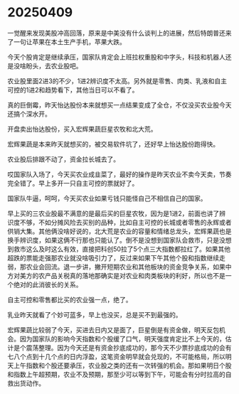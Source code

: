 # 20250409

一觉醒来发现美股冲高回落，原来是中美没有什么谈判上的进展，然后特朗普还来了一句让苹果在本土生产手机，苹果大跌。

今天个股肯定是继续承压，国家队肯定会上班拉权重股和中字头，科技和机器人还是没啥盼头，去农业股吧。

农业股里面2进3的不少，1进2辨识度不太高。另外就是零售、肉类、乳液和自主可控的1进2和趋势看下，其他当日可以不看了。

真的巨倒霉，昨天怡达股份本来就想买一点结果变成了全仓，不仅没买农业股今天还搞个深水开。

开盘卖出怡达股份，买入宏辉果蔬巨星农牧和北大荒。

宏辉果蔬是本来昨天就想买的，被交易软件坑了，还好早上怡达股份跑得快。

农业股后排跟不动了，资金拉长城去了。

哎国家队入场了，今天买农业成韭菜了，最好的操作是昨天农业不卖今天卖，节奏完全错了。早上多开一只自主可控的票就好了。

国家队牛逼，呵呵，今天买农业如果亏钱只能怪自己不相信自己的国家。

早上买的三农业股最不满意的是最后买的巨星农牧，因为是1进2，前面也讲了辨识度不够，不如分摊风险去买别的品种，比如自主可控的长城或者零售的永辉或者供销大集。其他俩没啥好说的，北大荒是农业的容量和情绪总龙头，宏辉果蔬也是换手辨识度，如果这俩不行那也只能认了。倒不是没想到国家队会救市，只是没想到救市这么及时这么有效，直接把科创50拉了5个点三大指数都拉红了。如果其他超跌的票能走强那农业就没啥吸引力了，反过来如果下午其他个股和指数继续走弱，那农业会回流。退一步讲，撇开短期农业和其他板块的资金竞争关系，如果中方对美方的农产品关税真的落地那确实是对农业和肉类板块的利好，所以也不是一个绝对的此消彼长的关系。

自主可控和零售都比买的农业强一点，绝了。

乳业昨天就看了个妙可蓝多，早上也没买，总是买不到最强的。

宏辉果蔬比较弱了今天，买进去日内又是面了，巨星倒是有资金做，明天反包机会。因为国家队的影响今天指数和个股缓了口气，明天强度肯定比不上今天的，估计是个震荡整理。因为今天还是有资金抄底成功的，那今天不少票抄底成功的会有七八个点到十几个点的日内浮盈，这笔资金明早就会兑现的，不可能格局，所以明天上午指数和个股还要承压，农业股之类的还有一次转强的机会。那如果明日个股和指数上午超预期，农业不及预期，那至少可以等到下午，可能会有分时拉高的自救出货动作。
